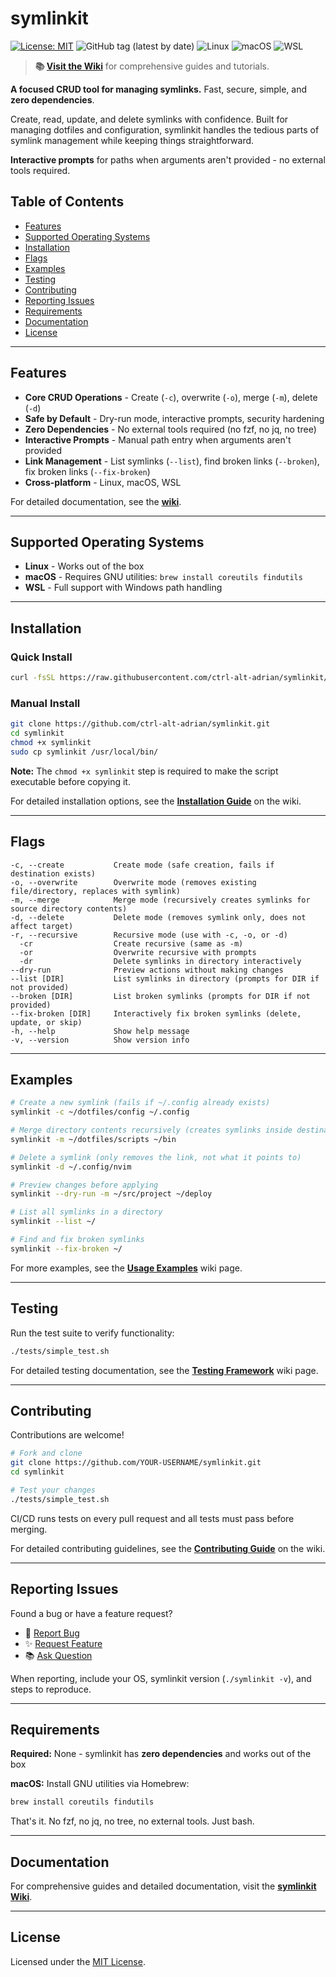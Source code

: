 # symlinkit

[![License: MIT](https://img.shields.io/badge/License-MIT-yellow.svg)](LICENSE)
![GitHub tag (latest by date)](https://img.shields.io/github/v/tag/ctrl-alt-adrian/symlinkit)
![Linux](https://img.shields.io/badge/OS-Linux-green?logo=linux)
![macOS](https://img.shields.io/badge/OS-macOS-lightgrey?logo=apple)
![WSL](https://img.shields.io/badge/OS-WSL-blue?logo=windows)

> **📚 [Visit the Wiki](https://github.com/ctrl-alt-adrian/symlinkit/wiki)** for comprehensive guides and tutorials.

**A focused CRUD tool for managing symlinks.** Fast, secure, simple, and **zero dependencies**.

Create, read, update, and delete symlinks with confidence. Built for managing dotfiles and configuration, symlinkit handles the tedious parts of symlink management while keeping things straightforward.

**Interactive prompts** for paths when arguments aren't provided - no external tools required.

## Table of Contents

- [Features](#features)
- [Supported Operating Systems](#supported-operating-systems)
- [Installation](#installation)
- [Flags](#flags)
- [Examples](#examples)
- [Testing](#testing)
- [Contributing](#contributing)
- [Reporting Issues](#reporting-issues)
- [Requirements](#requirements)
- [Documentation](#documentation)
- [License](#license)

---

## Features

- **Core CRUD Operations** - Create (`-c`), overwrite (`-o`), merge (`-m`), delete (`-d`)
- **Safe by Default** - Dry-run mode, interactive prompts, security hardening
- **Zero Dependencies** - No external tools required (no fzf, no jq, no tree)
- **Interactive Prompts** - Manual path entry when arguments aren't provided
- **Link Management** - List symlinks (`--list`), find broken links (`--broken`), fix broken links (`--fix-broken`)
- **Cross-platform** - Linux, macOS, WSL

For detailed documentation, see the **[wiki](https://github.com/ctrl-alt-adrian/symlinkit/wiki)**.

---

## Supported Operating Systems

- **Linux** - Works out of the box
- **macOS** - Requires GNU utilities: `brew install coreutils findutils`
- **WSL** - Full support with Windows path handling

---

## Installation

### Quick Install

```bash
curl -fsSL https://raw.githubusercontent.com/ctrl-alt-adrian/symlinkit/main/install.sh | bash
```

### Manual Install

```bash
git clone https://github.com/ctrl-alt-adrian/symlinkit.git
cd symlinkit
chmod +x symlinkit
sudo cp symlinkit /usr/local/bin/
```

**Note:** The `chmod +x symlinkit` step is required to make the script executable before copying it.

For detailed installation options, see the **[Installation Guide](https://github.com/ctrl-alt-adrian/symlinkit/wiki/Installation)** on the wiki.

---

## Flags

```
-c, --create           Create mode (safe creation, fails if destination exists)
-o, --overwrite        Overwrite mode (removes existing file/directory, replaces with symlink)
-m, --merge            Merge mode (recursively creates symlinks for source directory contents)
-d, --delete           Delete mode (removes symlink only, does not affect target)
-r, --recursive        Recursive mode (use with -c, -o, or -d)
  -cr                  Create recursive (same as -m)
  -or                  Overwrite recursive with prompts
  -dr                  Delete symlinks in directory interactively
--dry-run              Preview actions without making changes
--list [DIR]           List symlinks in directory (prompts for DIR if not provided)
--broken [DIR]         List broken symlinks (prompts for DIR if not provided)
--fix-broken [DIR]     Interactively fix broken symlinks (delete, update, or skip)
-h, --help             Show help message
-v, --version          Show version info
```

---

## Examples

```bash
# Create a new symlink (fails if ~/.config already exists)
symlinkit -c ~/dotfiles/config ~/.config

# Merge directory contents recursively (creates symlinks inside destination)
symlinkit -m ~/dotfiles/scripts ~/bin

# Delete a symlink (only removes the link, not what it points to)
symlinkit -d ~/.config/nvim

# Preview changes before applying
symlinkit --dry-run -m ~/src/project ~/deploy

# List all symlinks in a directory
symlinkit --list ~/

# Find and fix broken symlinks
symlinkit --fix-broken ~/
```

For more examples, see the **[Usage Examples](https://github.com/ctrl-alt-adrian/symlinkit/wiki/Usage-Examples)** wiki page.

---

## Testing

Run the test suite to verify functionality:

```bash
./tests/simple_test.sh
```

For detailed testing documentation, see the **[Testing Framework](https://github.com/ctrl-alt-adrian/symlinkit/wiki/Testing-Framework)** wiki page.

---

## Contributing

Contributions are welcome!

```bash
# Fork and clone
git clone https://github.com/YOUR-USERNAME/symlinkit.git
cd symlinkit

# Test your changes
./tests/simple_test.sh
```

CI/CD runs tests on every pull request and all tests must pass before merging.

For detailed contributing guidelines, see the **[Contributing Guide](https://github.com/ctrl-alt-adrian/symlinkit/wiki/Contributing)** on the wiki.

---

## Reporting Issues

Found a bug or have a feature request?

- 🐛 [Report Bug](https://github.com/ctrl-alt-adrian/symlinkit/issues/new?labels=bug)
- ✨ [Request Feature](https://github.com/ctrl-alt-adrian/symlinkit/issues/new?labels=enhancement)
- 📚 [Ask Question](https://github.com/ctrl-alt-adrian/symlinkit/discussions)

When reporting, include your OS, symlinkit version (`./symlinkit -v`), and steps to reproduce.

---

## Requirements

**Required:** None - symlinkit has **zero dependencies** and works out of the box

**macOS:** Install GNU utilities via Homebrew:
```bash
brew install coreutils findutils
```

That's it. No fzf, no jq, no tree, no external tools. Just bash.

---

## Documentation

For comprehensive guides and detailed documentation, visit the **[symlinkit Wiki](https://github.com/ctrl-alt-adrian/symlinkit/wiki)**.

---

## License

Licensed under the [MIT License](LICENSE).
